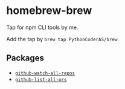 # homebrew-brew
Tap for npm CLI tools by me.

Add the tap by `brew tap PythonCoderAS/brew`.

## Packages

* [`github-watch-all-repos`](https://github.com/PythonCoderAS/github-watch-all-repos)
* [`github-list-all-prs`](https://github.com/PythonCoderAS/github-list-all-prs)

